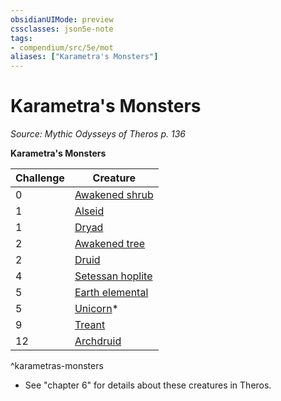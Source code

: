 ```yaml
---
obsidianUIMode: preview
cssclasses: json5e-note
tags:
- compendium/src/5e/mot
aliases: ["Karametra's Monsters"]
---
```

# Karametra's Monsters
*Source: Mythic Odysseys of Theros p. 136* 

**Karametra's Monsters**

| Challenge | Creature |
|-----------|----------|
| 0 | [Awakened shrub](Mechanics/bestiary/plant/awakened-shrub.md) |
| 1 | [Alseid](Mechanics/bestiary/fey/alseid-mot.md) |
| 1 | [Dryad](Mechanics/bestiary/fey/dryad.md) |
| 2 | [Awakened tree](Mechanics/bestiary/plant/awakened-tree.md) |
| 2 | [Druid](Mechanics/bestiary/humanoid/druid.md) |
| 4 | [Setessan hoplite](Mechanics/bestiary/humanoid/setessan-hoplite-mot.md) |
| 5 | [Earth elemental](Mechanics/bestiary/elemental/earth-elemental.md) |
| 5 | [Unicorn](Mechanics/bestiary/celestial/unicorn.md)* |
| 9 | [Treant](Mechanics/bestiary/plant/treant.md) |
| 12 | [Archdruid](Mechanics/bestiary/humanoid/archdruid-mpmm.md) |
^karametras-monsters

* See "chapter 6" for details about these creatures in Theros.